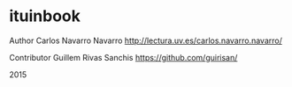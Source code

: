 # ituinbook

Author
Carlos Navarro Navarro http://lectura.uv.es/carlos.navarro.navarro/

Contributor
Guillem Rivas Sanchis https://github.com/guirisan/


2015

